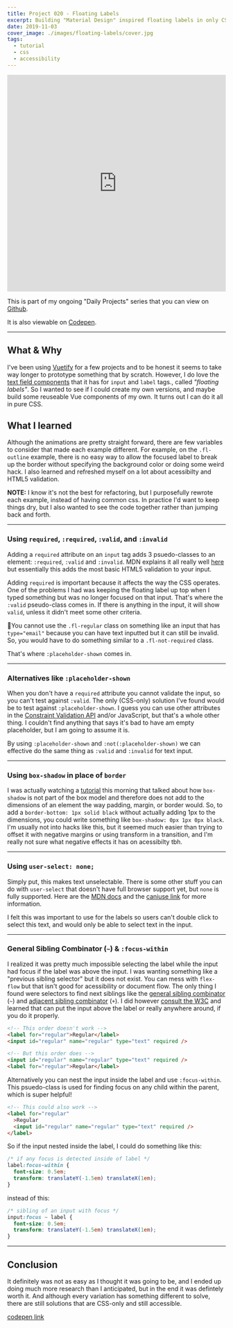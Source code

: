 ```yaml
---
title: Project 020 - Floating Labels
excerpt: Building "Material Design" inspired floating labels in only CSS that are accessible.
date: 2019-11-03
cover_image: ./images/floating-labels/cover.jpg
tags:
  - tutorial
  - css
  - accessibility
---
```


<iframe height="500" style="width: 100%;" scrolling="no" title="CSS - Material Design Floating Labels" src="https://codepen.io/buildingsareheavy/embed/poopeKd?height=265&theme-id=0&default-tab=result" frameborder="no" allowtransparency="true" allowfullscreen="true">
  See the Pen <a href='https://codepen.io/buildingsareheavy/pen/poopeKd'>CSS - Material Design Floating Labels</a> by Buildings Are Heavy
  (<a href='https://codepen.io/buildingsareheavy'>@buildingsareheavy</a>) on <a href='https://codepen.io'>CodePen</a>.
</iframe>

<div class="text-center heading" style="padding: var(--spacing) 0;">
<p>This is part of my ongoing "Daily Projects" series that you can view on <a href="https://github.com/buildingsareheavy/daily-projects">Github</a>.</p>

<p>It is also viewable on <a href="https://codepen.io/buildingsareheavy/pen/poopeKd">Codepen</a>.</p>

</div>

---

## What & Why

I've been using [Vuetify](https://vuetifyjs.com/) for a few projects and to be honest it seems to take way longer to prototype something that by scratch. However, I do love the [text field components](https://vuetifyjs.com/en/components/text-fields#text-fields) that it has for `input` and `label` tags., called _"floating labels"_. So I wanted to see if I could create my own versions, and maybe build some reuseable Vue components of my own. It turns out I can do it all in pure CSS.

## What I learned

Although the animations are pretty straight forward, there are few variables to consider that made each example different. For example, on the `.fl-outline` example, there is no easy way to allow the focused label to break up the border without specifying the background color or doing some weird hack. I also learned and refreshed myself on a lot about acessibilty and HTML5 validation.

**NOTE:** I know it's not the best for refactoring, but I purposefully rewrote each example, instead of having common css. In practice I'd want to keep things dry, but I also wanted to see the code together rather than jumping back and forth.

---

### Using `required`, `:required`, `:valid`, and `:invalid`

Adding a `required` attribute on an `input` tag adds 3 psuedo-classes to an element: `:required`, `:valid` and `:invalid`. MDN explains it all really well [here](https://developer.mozilla.org/en-US/docs/Learn/HTML/Forms/Form_validation#Using_built-in_form_validation) but essentially this adds the most basic HTML5 validation to your input.

Adding `required` is important because it affects the way the CSS operates. One of the problems I had was keeping the floating label up top when I typed something but was no longer focused on that input. That's where the `:valid` pseudo-class comes in. If there is anything in the input, it will show `valid`, unless it didn't meet some other criteria.

🚨You cannot use the `.fl-regular` class on something like an input that has `type="email"` because you can have text inputted but it can still be invalid. So, you would have to do something similar to a `.fl-not-required` class.

That's where `:placeholder-shown` comes in.

---

### Alternatives like `:placeholder-shown`

When you don't have a `required` attribute you cannot validate the input, so you can't test against `:valid`. The only (CSS-only) solution I've found would be to test against `:placeholder-shown`. I guess you can use other attributes in the [Constraint Validation API](https://developer.mozilla.org/en-US/docs/Web/Guide/HTML/HTML5/Constraint_validation) and/or JavaScript, but that's a whole other thing. I couldn't find anything that says it's bad to have am empty placeholder, but I am going to assume it is.

By using `:placeholder-shown` and `:not(:placeholder-shown)` we can effective do the same thing as `:valid` and `:invalid` for text input.

---

### Using `box-shadow` in place of `border`

I was actually watching a [tutorial](https://www.youtube.com/watch?v=TZRSXNc0T1k) this morning that talked about how `box-shadow` is not part of the box model and therefore does not add to the dimensions of an element the way padding, margin, or border would. So, to add a `border-bottom: 1px solid black` without actually adding 1px to the dimensions, you could write something like `box-shadow: 0px 1px 0px black`. I'm usually not into hacks like this, but it seemed much easier than trying to offset it with negative margins or using transform in a transition, and I'm really not sure what negative effects it has on acessibilty tbh.

---

### Using `user-select: none;`

Simply put, this makes text unselectable. There is some other stuff you can do with `user-select` that doesn't have full browser support yet, but `none` is fully supported. Here are the [MDN docs](https://developer.mozilla.org/en-US/docs/Web/CSS/user-select) and the [caniuse link](https://caniuse.com/#search=user-select) for more information.

I felt this was important to use for the labels so users can't double click to select this text, and would only be able to select text in the input.

---

### General Sibling Combinator (`~`) & `:focus-within`

I realized it was pretty much impossible selecting the label while the input had focus if the label was above the input. I was wanting something like a "previous sibling selector" but it does not exist. You can mess with `flex-flow` but that isn't good for acessibility or document flow. The only thing I found were selectors to find next siblings like the [general sibling combinator](https://developer.mozilla.org/en-US/docs/Web/CSS/General_sibling_combinator) (`~`) and [adjacent sibling combinator](https://developer.mozilla.org/en-US/docs/Web/CSS/Adjacent_sibling_combinator) (`+`). I did however [consult the W3C](https://www.w3.org/WAI/tutorials/forms/labels/) and learned that can put the input above the label or really anywhere around, if you do it properly.

```html
<!-- This order doesn't work -->
<label for="regular">Regular</label>
<input id="regular" name="regular" type="text" required />

<!-- But this order does -->
<input id="regular" name="regular" type="text" required />
<label for="regular">Regular</label>
```

Alternatively you can nest the input inside the label and use `:focus-within`. This psuedo-class is used for finding focus on any child within the parent, which is super helpful!

```html
<!-- This could also work -->
<label for="regular"
  >Regular
  <input id="regular" name="regular" type="text" required />
</label>
```

So if the input nested inside the label, I could do something like this:

```css
/* if any focus is detected inside of label */
label:focus-within {
  font-size: 0.5em;
  transform: translateY(-1.5em) translateX(1em);
}
```

instead of this:

```css
/* sibling of an input with focus */
input:focus ~ label {
  font-size: 0.5em;
  transform: translateY(-1.5em) translateX(1em);
}
```

---

## Conclusion

It definitely was not as easy as I thought it was going to be, and I ended up doing much more research than I anticipated, but in the end it was defintely worth it. And although every variation has something different to solve, there are still solutions that are CSS-only and still accessible.

[codepen link](https://codepen.io/buildingsareheavy/pen/poopeKd)
